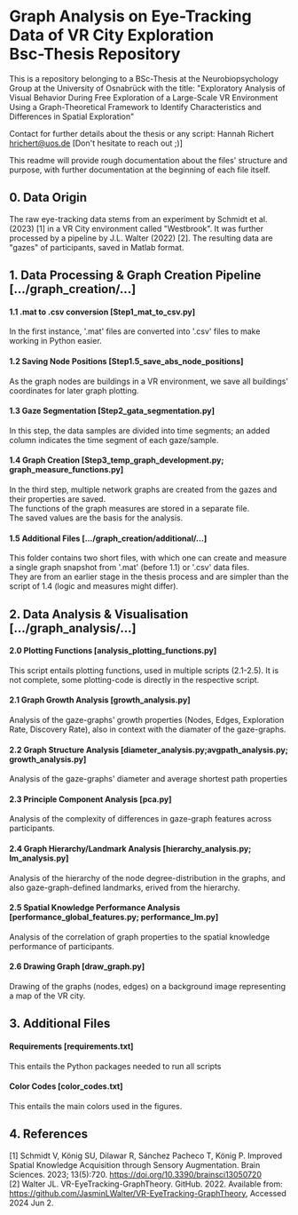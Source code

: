 # Graph Analysis on Eye-Tracking Data of VR City Exploration <br> Bsc-Thesis Repository

This is a repository belonging to a BSc-Thesis at the Neurobiopsychology Group at the University of Osnabrück with the title:
"Exploratory Analysis of Visual Behavior During Free Exploration of a Large-Scale VR Environment Using a Graph-Theoretical Framework to Identify Characteristics and Differences in Spatial Exploration"

Contact for further details about the thesis or any script: Hannah Richert hrichert@uos.de [Don't hesitate to reach out ;)]

This readme will provide rough documentation about the files' structure and purpose, with further documentation at the beginning of each file itself.


## 0. Data Origin

The raw eye-tracking data stems from an experiment by Schmidt et al. (2023) [1] in a VR City environment called "Westbrook".
It was further processed by a pipeline by J.L. Walter (2022) [2]. 
The resulting data are "gazes" of participants, saved in Matlab format.


## 1. Data Processing & Graph Creation Pipeline [.../graph_creation/...]

#### 1.1 .mat to .csv conversion [Step1_mat_to_csv.py]
In the first instance, '.mat' files are converted into '.csv' files to make working in Python easier.

#### 1.2 Saving Node Positions [Step1.5_save_abs_node_positions]
As the graph nodes are buildings in a VR environment, we save all buildings' coordinates for later graph plotting.

#### 1.3 Gaze Segmentation [Step2_gata_segmentation.py]
In this step, the data samples are divided into time segments; an added column indicates the time segment of each gaze/sample.

#### 1.4 Graph Creation [Step3_temp_graph_development.py; graph_measure_functions.py]
In the third step, multiple network graphs are created from the gazes and their properties are saved.
<br> The functions of the graph measures are stored in a separate file.
<br> The saved values are the basis for the analysis.

#### 1.5 Additional Files [.../graph_creation/additional/...]
This folder contains two short files, with which one can create and measure a single graph snapshot from '.mat' (before 1.1) or '.csv' data files.
<br> They are from an earlier stage in the thesis process and are simpler than the script of 1.4 (logic and measures might differ).


## 2. Data Analysis & Visualisation [.../graph_analysis/...]

#### 2.0 Plotting Functions [analysis_plotting_functions.py]
This script entails plotting functions, used in multiple scripts (2.1-2.5). It is not complete, some plotting-code is directly in the respective script.

#### 2.1 Graph Growth Analysis [growth_analysis.py]
Analysis of the gaze-graphs' growth properties (Nodes, Edges, Exploration Rate, Discovery Rate), also in context with the diamater of the gaze-graphs.

#### 2.2 Graph Structure Analysis [diameter_analysis.py;avgpath_analysis.py; growth_analysis.py]
Analysis of the gaze-graphs' diameter and average shortest path properties

#### 2.3 Principle Component Analysis [pca.py]
Analysis of the complexity of differences in gaze-graph features across participants.

#### 2.4 Graph Hierarchy/Landmark Analysis [hierarchy_analysis.py; lm_analysis.py]
Analysis of the hierarchy of the node degree-distribution in the graphs, and also gaze-graph-defined landmarks, erived from the hierarchy.

#### 2.5 Spatial Knowledge Performance Analysis [performance_global_features.py; performance_lm.py]
Analysis of the correlation of graph properties to the spatial knowledge performance of participants.

#### 2.6 Drawing Graph [draw_graph.py]
Drawing of the graphs (nodes, edges) on a background image representing a map of the VR city.


## 3. Additional Files

#### Requirements [requirements.txt]
This entails the Python packages needed to run all scripts

#### Color Codes [color_codes.txt]
This entails the main colors used in the figures.

## 4. References
[1] Schmidt V, König SU, Dilawar R, Sánchez Pacheco T, König P. Improved Spatial Knowledge Acquisition through Sensory Augmentation. Brain Sciences. 2023; 13(5):720. https://doi.org/10.3390/brainsci13050720
<br> [2] Walter JL. VR-EyeTracking-GraphTheory. GitHub. 2022. Available from: https://github.com/JasminLWalter/VR-EyeTracking-GraphTheory, Accessed 2024 Jun 2.

